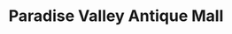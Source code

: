---
title: "Paradise Valley Antique Mall"
url: /las-vegas/paradise-valley-antique-mall/
shop: antiques
---